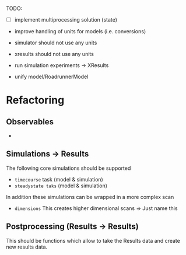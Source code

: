 TODO:
* [ ] implement multiprocessing solution (state)
* improve handling of units for models (i.e. conversions)



* simulator should not use any units
* xresults should not use any units



* run simulation experiments -> XResults
* unify model/RoadrunnerModel

# Refactoring


## Observables
- 

## Simulations -> Results

The following core simulations should be supported
* `timecourse` task (model & simulation)
* `steadystate taks` (model & simulation)

In addition these simulations can be wrapped in a more complex scan
* `dimensions`
This creates higher dimensional scans => Just name this 







## Postprocessing (Results -> Results)
This should be functions which allow to take the Results data and 
create new results data.

